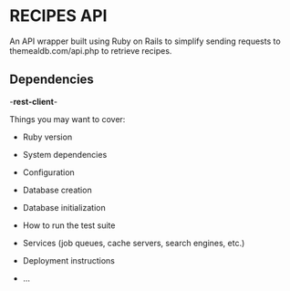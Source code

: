 # RECIPES API

An API wrapper built using Ruby on Rails to simplify sending requests to themealdb.com/api.php to retrieve recipes.

## Dependencies

-**rest-client**-

Things you may want to cover:

* Ruby version

* System dependencies

* Configuration

* Database creation

* Database initialization

* How to run the test suite

* Services (job queues, cache servers, search engines, etc.)

* Deployment instructions

* ...

